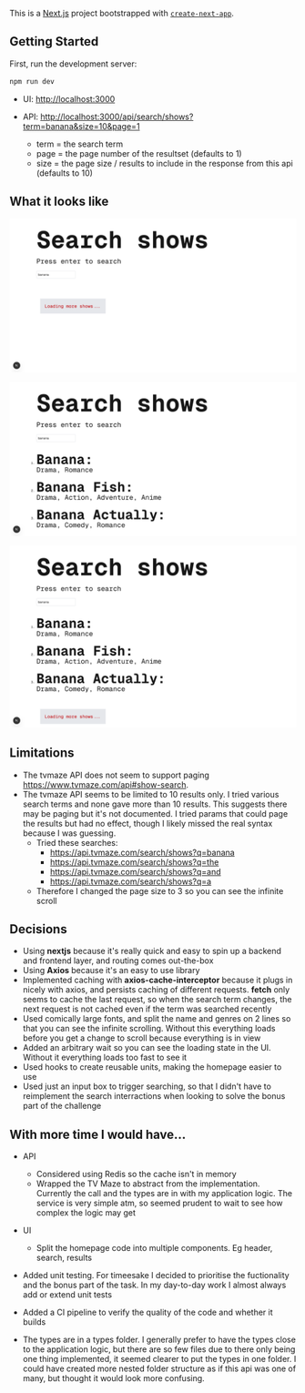 This is a [Next.js](https://nextjs.org) project bootstrapped with [`create-next-app`](https://nextjs.org/docs/pages/api-reference/create-next-app).

## Getting Started

First, run the development server:

```bash
npm run dev
```

- UI: [http://localhost:3000](http://localhost:3000)

- API: [http://localhost:3000/api/search/shows?term=banana&size=10&page=1](http://localhost:3000/api/search/shows?term=banana&size=100&page=1)
  - term = the search term
  - page = the page number of the resultset (defaults to 1)
  - size = the page size / results to include in the response from this api (defaults to 10)

## What it looks like

![initial search](docs/onInitialSearch.png)

![search results loaded](docs/searchResultsLoaded.png)

![on scrolling, infinite scroll triggered](docs/infiniteScrollTriggered.png)

## Limitations

- The tvmaze API does not seem to support paging https://www.tvmaze.com/api#show-search.
- The tvmaze API seems to be limited to 10 results only. I tried various search terms and none gave more than 10 results. This suggests there may be paging but it's not documented. I tried params that could page the results but had no effect, though I likely missed the real syntax because I was guessing.
  - Tried these searches:
    - https://api.tvmaze.com/search/shows?q=banana
    - https://api.tvmaze.com/search/shows?q=the
    - https://api.tvmaze.com/search/shows?q=and
    - https://api.tvmaze.com/search/shows?q=a
  - Therefore I changed the page size to 3 so you can see the infinite scroll

## Decisions

- Using **nextjs** because it's really quick and easy to spin up a backend and frontend layer, and routing comes out-the-box
- Using **Axios** because it's an easy to use library
- Implemented caching with **axios-cache-interceptor** because it plugs in nicely with axios, and persists caching of different requests. **fetch** only seems to cache the last request, so when the search term changes, the next request is not cached even if the term was searched recently
- Used comically large fonts, and split the name and genres on 2 lines so that you can see the infinite scrolling. Without this everything loads before you get a change to scroll because everything is in view
- Added an arbitrary wait so you can see the loading state in the UI. Without it everything loads too fast to see it
- Used hooks to create reusable units, making the homepage easier to use
- Used just an input box to trigger searching, so that I didn't have to reimplement the search interractions when looking to solve the bonus part of the challenge

## With more time I would have...

- API

  - Considered using Redis so the cache isn't in memory
  - Wrapped the TV Maze to abstract from the implementation. Currently the call and the types are in with my application logic. The service is very simple atm, so seemed prudent to wait to see how complex the logic may get

- UI
  - Split the homepage code into multiple components. Eg header, search, results
- Added unit testing. For timeesake I decided to prioritise the fuctionality and the bonus part of the task. In my day-to-day work I almost always add or extend unit tests
- Added a CI pipeline to verify the quality of the code and whether it builds
- The types are in a types folder. I generally prefer to have the types close to the application logic, but there are so few files due to there only being one thing implemented, it seemed clearer to put the types in one folder. I could have created more nested folder structure as if this api was one of many, but thought it would look more confusing.
